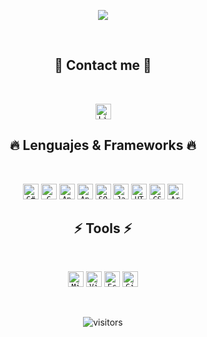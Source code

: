 <p align="center">
  <a href="https://git.io/typing-svg">
    <img src="https://readme-typing-svg.herokuapp.com/?lines=¡Hello!+👋;I+am+Ezequiel!&center=true&size=30">
  </a></p>
<br>

<h2 align="center">📲 Contact me 📲</h2>
<br>
<p align="center">
    <code><a href="https://www.linkedin.com/in/ezequielbamio/"><img title="LinkedIn" height="25" src="https://imgur.com/UR7WWVq.png"></a></code>
</p>

<h2 align="center">🔥 Lenguajes & Frameworks 🔥</h2>
<br>
<p align="center">
    <code><img title="C#" height="25" src="https://imgur.com/VTHNiJR.png"></code>
  <code><img title="C" height="25" src="https://imgur.com/Gc4iGzF.png"></code>
  <code><img title="Angular" height="25" src="https://imgur.com/GbrC5p5.png"></code>
  <code><img title="Angular" height="25" src="https://imgur.com/mejLla3.png"></code>
    <code><img title="SQL Server" height="25" src="https://imgur.com/LCYob0f.png"></code>
  <code><img title="Javascript" height="25" src="https://imgur.com/bQwgZud.png"></code>
  <code><img title="HTML5" height="25" src="https://imgur.com/msBGa9Y.png"></code>
  <code><img title="CSS" height="25" src="https://imgur.com/YQawCQQ.png"></code>
  <code><img title="Arduino" height="25" src="https://imgur.com/6x9jd3m.png"></code>

</p>

<h2 align="center">⚡ Tools ⚡</h2>
<br>
<p align="center">
  <code><img title="Microsoft Visual Studio" height="25" src="https://imgur.com/R7HRJz6.png" href="#C#"></code>
  <code><img title="Visual Studio Code" height="25" src="https://imgur.com/XuzJBC1.png"></code>
  <code><img title="Eclipse" height="25" src="https://imgur.com/97swPR4.png"></code>
  <code><img title="GitHub" height="25" src="https://imgur.com/1GTlFAM.png"></code>  
</p>




<br>
  <p align="center">
    <img align="center" alt="visitors" src="https://gpvc.arturio.dev/EzequielBamio" />
  </p>

